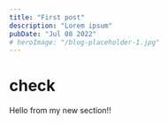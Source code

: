 ```yaml
---
title: "First post"
description: "Lorem ipsum"
pubDate: "Jul 08 2022"
# heroImage: "/blog-placeholder-1.jpg"
---
```


# check

Hello from my new section!!
